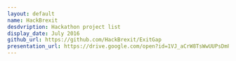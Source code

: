 ```yaml
---
layout: default
name: HackBrexit
desdvription: Hackathon project list
display_date: July 2016
github_url: https://github.com/HackBrexit/ExitGap 
presentation_url: https://drive.google.com/open?id=1VJ_aCrW8TsWwUUPsDmPis3B-2wVmUuIk86nTSfZqzlE 
---
```

